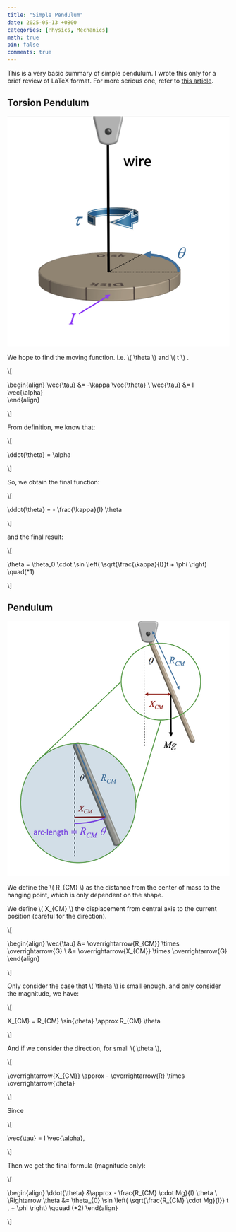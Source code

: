 ```yaml
---
title: "Simple Pendulum"
date: 2025-05-13 +0800
categories: [Physics, Mechanics]
math: true
pin: false
comments: true
---
```


This is a very basic summary of simple pendulum. I wrote this only for a brief review of LaTeX format. For more serious one, refer to [this article](https://zhuanlan.zhihu.com/p/138339027).

## Torsion Pendulum

![](/assets/img/2025-05-13-Simple-Pendulum/image1.png)

We hope to find the moving function. i.e. \\( \theta \\) and \\( t \\) .

\\[

\begin{align}
\vec{\tau} &= -\kappa \vec{\theta} \\
\vec{\tau} &=  I \vec{\alpha}  
\end{align}

\\]

From definition, we know that:

\\[

\ddot{\theta} = \alpha

\\]

So, we obtain the final function:

\\[

\ddot{\theta} = - \frac{\kappa}{I} \theta

\\]

and the final result:

\\[

\theta = \theta_0 \cdot \sin \left( \sqrt{\frac{\kappa}{I}}t + \phi \right) \quad(*1)

\\]

## Pendulum

![](/assets/img/2025-05-13-Simple-Pendulum/image2.png)

We define the \\( R_{CM} \\) as the distance from the center of mass to the hanging point, which is only dependent on the shape.

We define \\( X_{CM} \\) the displacement from central axis to the current position (careful for the direction).

\\[

\begin{align}
\vec{\tau} &= \overrightarrow{R_{CM}} \times \overrightarrow{G} \\
&= \overrightarrow{X_{CM}} \times \overrightarrow{G}
\end{align}

\\]

Only consider the case that \\( \theta \\) is small enough, and only consider the magnitude, we have:

\\[

X_{CM} = R_{CM} \sin{\theta} \approx R_{CM} \theta

\\]

And if we consider the direction, for small \\( \theta \\), 

\\[

\overrightarrow{X_{CM}} \approx - \overrightarrow{R} \times \overrightarrow{\theta}

\\]

Since 

\\[

\vec{\tau} = I \vec{\alpha},

\\]

Then we get the final formula (magnitude only):

\\[

\begin{align}
\ddot{\theta} &\approx - \frac{R_{CM} \cdot Mg}{I} \theta \\
\Rightarrow 
\theta &= \theta_{0} \sin \left(  \sqrt{\frac{R_{CM} \cdot Mg}{I}} t \, + \phi  \right) \qquad (*2)
\end{align}

\\]
